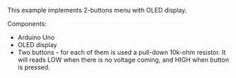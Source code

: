 This example implements 2-buttons menu with OLED display.

Components:

* Arduino Uno
* OLED display
* Two buttons - for each of them is used a pull-down 10k-ohm resistor. It will reads LOW when there is no voltage coming, and HIGH when button is pressed.




